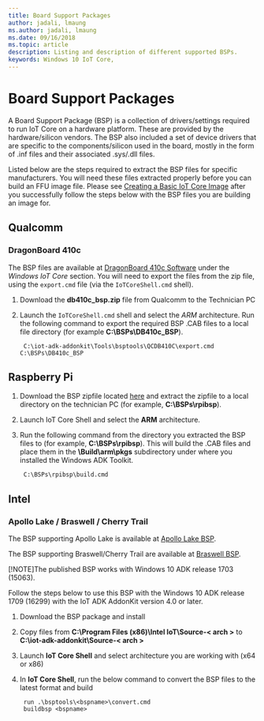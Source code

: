 ```yaml
--- 
title: Board Support Packages
author: jadali, lmaung
ms.author: jadali, lmaung
ms.date: 09/16/2018 
ms.topic: article 
description: Listing and description of different supported BSPs.
keywords: Windows 10 IoT Core, 
--- 
```


# Board Support Packages

A Board Support Package (BSP) is a collection of drivers/settings required to run IoT Core on a hardware platform. These are provided by the hardware/silicon vendors. The BSP also included a set of device drivers that are specific to the components/silicon used in the board, mostly in the form of .inf files and their associated .sys/.dll files.

Listed below are the steps required to extract the BSP files for specific manufacturers. You will need these files extracted properly before you can build an FFU image file. Please see [Creating a Basic IoT Core Image](CreateBasicImage.md) after you successfully follow the steps below with the BSP files you are building an image for.


## Qualcomm
### DragonBoard 410c
The BSP files are available at [DragonBoard 410c Software](https://developer.qualcomm.com/hardware/dragonboard-410c/software) under the *Windows IoT Core* section. You will need to export the files from the zip file, using the `export.cmd` file (via the `IoTCoreShell.cmd` shell).

1. Download the **db410c_bsp.zip** file from Qualcomm to the Technician PC

2. Launch the `IoTCoreShell.cmd` shell and select the *ARM* architecture. Run the following command to export the required BSP .CAB files to a local file directory (for example **C:\BSPs\DB410c_BSP**).

        C:\iot-adk-addonkit\Tools\bsptools\QCDB410C\export.cmd C:\BSPs\DB410c_BSP
        
## Raspberry Pi
1. Download the BSP zipfile located [here](https://github.com/ms-iot/iot-adk-addonkit/releases/download/RPiBSP/rpibsp.zip) and extract the zipfile to a local directory on the technician PC (for example, **C:\BSPs\rpibsp**).
2. Launch IoT Core Shell and select the **ARM** architecture. 
3. Run the following command from the directory you extracted the BSP files to (for example, **C:\BSPs\rpibsp**). This will build the .CAB files and place them in the **\Build\arm\pkgs** subdirectory under where you installed the Windows ADK Toolkit.

        C:\BSPs\rpibsp\build.cmd 

## Intel
### Apollo Lake / Braswell / Cherry Trail
The BSP supporting Apollo Lake is available at [Apollo Lake BSP](https://www.intel.com/content/www/us/en/embedded/products/apollo-lake/technical-library.html).

The BSP supporting Braswell/Cherry Trail are available at [Braswell BSP](https://www.intel.com/content/www/us/en/embedded/products/braswell/software-and-drivers.html).

[!NOTE]The published BSP works with Windows 10 ADK release 1703 (15063).

Follow the steps below to use this BSP with the Windows 10 ADK release 1709 (16299) with the IoT ADK AddonKit version 4.0 or later.

1. Download the BSP package and install
2. Copy files from **C:\Program Files (x86)\Intel IoT\Source-< arch >** to **C:\iot-adk-addonkit\Source-< arch >**
3. Launch **IoT Core Shell** and select architecture you are working with (x64 or x86)
4. In **IoT Core Shell**, run the below command to convert the BSP files to the latest format and build
        
        run .\bsptools\<bspname>\convert.cmd
        buildbsp <bspname>

